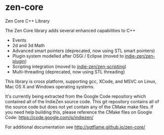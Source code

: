 zen-core
========

Zen Core C++ Library

The Zen Core library adds several enhanced capabilities to C++

 * Events
 * 2d and 3d Math
 * Advanced smart pointers (deprecated, now using STL smart pointers)
 * Plugin system modelled after OSGi / Eclipse (moved to [indie-zen/zen-plugin](https://github.com/indie-zen/zen-plugin))
 * Scripting integration (moved to [indie-zen/zen-scripting](https://github.com/indie-zen/zen-scripting))
 * Multi-threading (deprecated, now using STL threading)

This library is cross platform, supporting gcc, XCode, and MSVC on Linux, Mac OS X and 
Windows operating systems.

It's currently being extracted from the Google Code repository which contained all of the
IndieZen source code.  This git repository contains all of the source code but does
not yet contain any of the CMake make files.  If you need help building this, please
reference the CMake files on Google Code: https://code.google.com/p/indiezen/

For additional documentation see http://sgtflame.github.io/zen-core/
